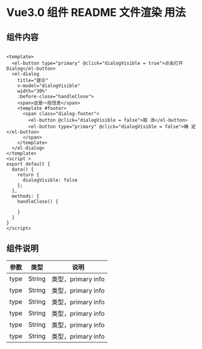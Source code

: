 # Vue3.0 组件 README 文件渲染 用法

## 组件内容

```vue demo

<template>
  <el-button type="primary" @click="dialogVisible = true">点击打开 Dialog</el-button>
  <el-dialog
    title="提示"
    v-model="dialogVisible"
    width="30%"
    :before-close="handleClose">
    <span>这是一段信息</span>
    <template #footer>
      <span class="dialog-footer">
        <el-button @click="dialogVisible = false">取 消</el-button>
        <el-button type="primary" @click="dialogVisible = false">确 定</el-button>
      </span>
    </template>
  </el-dialog>
</template>
<script >
export default {
  data() {
    return {
      dialogVisible: false
    };
  },
  methods: {
    handleClose() {
      
    }
  }
}
</script>
```

## 组件说明

| 参数 | 类型   | 说明               |
| ---- | ------ | ------------------ |
| type | String | 类型，primary info |
| type | String | 类型，primary info |
| type | String | 类型，primary info |
| type | String | 类型，primary info |
| type | String | 类型，primary info |
| type | String | 类型，primary info |
